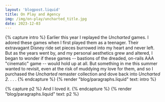 ```yaml
---
layout: 'blogpost.liquid'
title: On Play and Agency
img: /img/on-play/uncharted_title.jpg
date: 2023-12-03
---
```

<!-- INTRO -->
{% capture intro %}
Earlier this year I replayed the _Uncharted_ games. I adored these games when I first played them as a teenager. Their extravagant Disney ride set pieces burrowed into my heart and never left. But as the years went by, and my personal aesthetics grew and altered, I began to wonder if these games -- bastions of the dreaded, on-rails AAA "cinematic" game -- would hold up at all. But something in me this summer wanted to revisit, even at the risk of muddying my love for them, and so I purchased the _Uncharted_ remaster collection and dove back into _Uncharted 2_. . . .
{% endcapture %}
{% render "blog/paragraphs.liquid" text: intro %}

{% capture p2 %}
And I loved it.
{% endcapture %}
{% render "blog/paragraphs.liquid" text: p2 %}